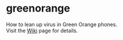 # greenorange
How to lean up virus in Green Orange phones.\
Visit the [Wiki](https://github.com/zhou0/greenorange/wiki) page for details.







